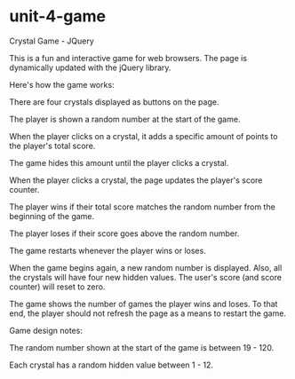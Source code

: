 # unit-4-game
Crystal Game - JQuery

This is a fun and interactive game for web browsers. The page is dynamically updated with the jQuery library.

Here's how the game works:

There are four crystals displayed as buttons on the page.

The player is shown a random number at the start of the game.

When the player clicks on a crystal, it adds a specific amount of points to the player's total score.

The game hides this amount until the player clicks a crystal.

When the player clicks a crystal, the page updates the player's score counter.

The player wins if their total score matches the random number from the beginning of the game.

The player loses if their score goes above the random number.

The game restarts whenever the player wins or loses.

When the game begins again, a new random number is displayed. Also, all the crystals will have four new hidden values. The user's score (and score counter) will reset to zero.

The game shows the number of games the player wins and loses. To that end, the player should not refresh the page as a means to restart the game.

Game design notes:

The random number shown at the start of the game is between 19 - 120.

Each crystal has a random hidden value between 1 - 12.